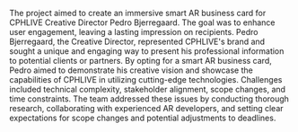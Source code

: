The project aimed to create an immersive smart AR business card for CPHLIVE Creative Director Pedro Bjerregaard. The goal was to enhance user engagement, leaving a lasting impression on recipients. Pedro Bjerregaard, the Creative Director, represented CPHLIVE's brand and sought a unique and engaging way to present his professional information to potential clients or partners. By opting for a smart AR business card, Pedro aimed to demonstrate his creative vision and showcase the capabilities of CPHLIVE in utilizing cutting-edge technologies. Challenges included technical complexity, stakeholder alignment, scope changes, and time constraints. The team addressed these issues by conducting thorough research, collaborating with experienced AR developers, and setting clear expectations for scope changes and potential adjustments to deadlines. 